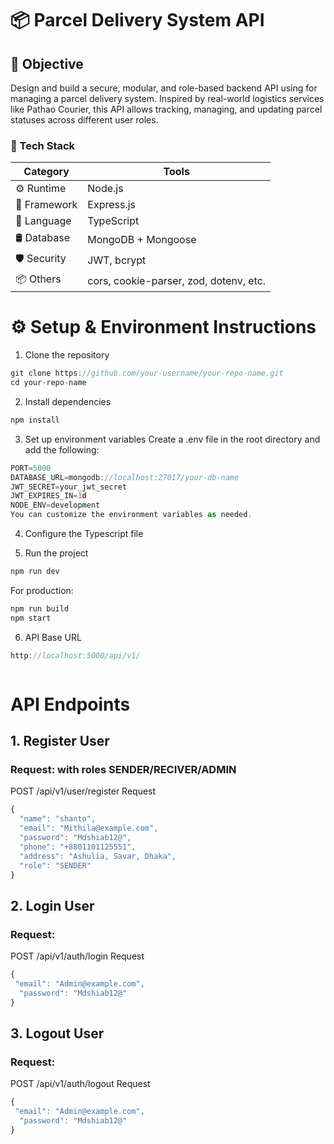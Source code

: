 # 📦 Parcel Delivery System API 
## 🎯 Objective
Design and build a secure, modular, and role-based backend API using  for managing a parcel delivery system. Inspired by real-world logistics services like Pathao Courier, this API allows tracking, managing, and updating parcel statuses across different user roles.
### 🧰 Tech Stack

| Category       | Tools                                   |
|----------------|------------------------------------------|
| ⚙️ Runtime      | Node.js                                  |
| 🔧 Framework    | Express.js                               |
| 🧠 Language     | TypeScript                               |
| 🛢️ Database     | MongoDB + Mongoose                       |
| 🛡️ Security     | JWT, bcrypt                              |
| 📦 Others       | cors, cookie-parser, zod, dotenv, etc.   |

# ⚙️ Setup & Environment Instructions
1. Clone the repository
```javascript 
git clone https://github.com/your-username/your-repo-name.git
cd your-repo-name
```
2. Install dependencies
```javascript 
npm install
```
3. Set up environment variables
Create a .env file in the root directory and add the following:

```javascript 
PORT=5000
DATABASE_URL=mongodb://localhost:27017/your-db-name
JWT_SECRET=your_jwt_secret
JWT_EXPIRES_IN=1d
NODE_ENV=development
You can customize the environment variables as needed.
```
4. Configure the Typescript file

5. Run the project
```javascript 
npm run dev
```
For production:
```javascript 
npm run build
npm start
```
6. API Base URL
```javascript 
http://localhost:5000/api/v1/
```
```javascript 

```
# API Endpoints

## 1. Register User
### Request: with roles SENDER/RECIVER/ADMIN
POST  /api/v1/user/register
Request
```javascript 
{
  "name": "shanto",
  "email": "Mithila@example.com",
  "password": "Mdshiab12@",
  "phone": "+8801101125551",
  "address": "Ashulia, Savar, Dhaka",
  "role": "SENDER"
}
```
## 2. Login User
### Request:
POST  /api/v1/auth/login
Request
```javascript 
{
 "email": "Admin@example.com",
  "password": "Mdshiab12@"
}
```
## 3. Logout User
### Request:
POST  /api/v1/auth/logout
Request
```javascript 
{
 "email": "Admin@example.com",
  "password": "Mdshiab12@"
}
```

